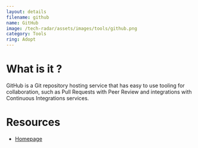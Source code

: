 ```yaml
---
layout: details
filename: github
name: GitHub
image: /tech-radar/assets/images/tools/github.png 
category: Tools
ring: Adopt
---
```


# What is it ?
GitHub is a Git repository hosting service that has easy to use tooling for collaboration, such as Pull Requests with Peer Review and integrations with Continuous Integrations services.

# Resources
- [Homepage](https://github.com/)
